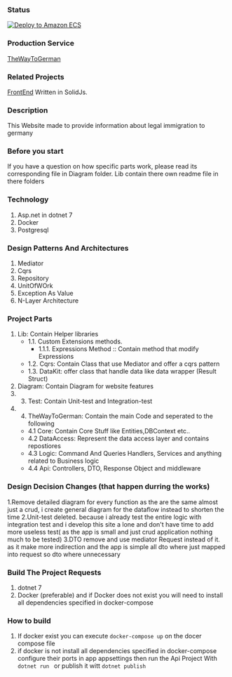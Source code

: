 ### Status
[![Deploy to Amazon ECS](https://github.com/masaylighto/TheWayToGerman-Asp.net/actions/workflows/AwsProduction.yml/badge.svg)](https://github.com/masaylighto/TheWayToGerman-Asp.net/actions/workflows/AwsProduction.yml)
### Production Service
[TheWayToGerman](https://www.derwegzumdeutsch.land/)
### Related Projects
[FrontEnd](https://github.com/masaylighto/TheWayToGerman-SolidJS) Written in SolidJs.
### Description 
This Website made to provide information about legal immigration to germany 
### Before you start
If you have a question on how specific parts work, please read its corresponding file in Diagram folder.
Lib contain there own readme file in there folders
### Technology 
1. Asp.net in dotnet 7
2. Docker
3. Postgresql
### Design Patterns And Architectures
1. Mediator
2. Cqrs
3. Repository
4. UnitOfWOrk
5. Exception As Value
6. N-Layer Architecture
### Project Parts
1. Lib: Contain Helper libraries
   - 1.1. Custom Extensions methods.
      - 1.1.1. Expressions Method :: Contain method that modify Expressions
   - 1.2. Cqrs: Contain Class that use Mediator and offer a cqrs pattern
   - 1.3. DataKit: offer class that handle data like data wrapper (Result Struct)
2. Diagram: Contain Diagram for website features 
1. 3. Test: Contain Unit-test and Integration-test 
1. 4. TheWayToGerman: Contain the main Code and seperated to the following
   - 4.1 Core: Contain Core Stuff like Entities,DBContext etc..
   - 4.2 DataAccess: Represent the data access layer and contains repostiores
   - 4.3 Logic: Command And Queries Handlers, Services and anything related to Business logic
   - 4.4 Api: Controllers, DTO, Response Object and middleware
### Design Decision Changes (that happen durring the works)
1.Remove detailed diagram for every function  as the are the same almost just a crud, i create general diagram for the dataflow instead to shorten the time
2.Unit-test deleted. because i already test the entire logic with integration test and i develop this site a lone and don't have time to add more useless test( as the app is small and just crud application nothing much to be tested)
3.DTO remove and use mediator Request instead of it. as it make more indirection and the app is simple all dto where just mapped into request so dto where unnecessary
### Build The Project Requests
1. dotnet 7
2. Docker (preferable) and if Docker does not exist you will need to install all dependencies specified in docker-compose 
### How to build
1. If docker exist you can execute ```docker-compose up``` on the docer compose file
2. if docker is not install all dependencies specified in docker-compose configure their ports in app appsettings then run the Api Project With ```dotnet run ``` or publish it witt ```dotnet publish```
